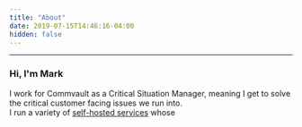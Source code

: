 ```yaml
---
title: "About"
date: 2019-07-15T14:46:16-04:00
hidden: false
---
```


---

### Hi, I'm Mark

I work for Commvault as a Critical Situation Manager, meaning I get to solve the critical customer facing issues we run into.
<br> I run a variety of [self-hosted services](https://status.arneman.me) whose
